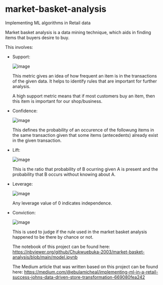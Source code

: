 # market-basket-analysis
Implementing ML algorithms in Retail data

Market basket analysis is a data mining technique, which aids in finding items that buyers desire to buy.

This involves:

- Support:

  ![image](https://github.com/Chukwuebuka-2003/market-basket-analysis/assets/56232734/de274f6e-f41c-4e16-ba8d-3d9ca6f63c63)

  This metric gives an idea of how frequent an item is in the transactions of the given data.
  It helps to identify rules that are important for further analysis.

  A high support metric means that if most customers buy an item, then this item is important for our shop/business.
  
- Confidence:

  ![image](https://github.com/Chukwuebuka-2003/market-basket-analysis/assets/56232734/a452c2a3-774c-4aac-81b2-f2cebbf0cfdb)

  This defines the probability of an occurence of the followung items in the same transaction given that some items (antecedents) already exist in the given transaction.

- Lift:
  
  ![image](https://github.com/Chukwuebuka-2003/market-basket-analysis/assets/56232734/aaab9ce7-9b06-4c45-8808-c8b7d9d8330f)

  This is the ratio that probability of B ocurring given A is present and the probability that B occurs without knowing about A.

- Leverage:

   ![image](https://github.com/Chukwuebuka-2003/market-basket-analysis/assets/56232734/9ac6efd0-e0c7-4f5c-8a0b-029cc0252730)

  Any leverage value of 0 indicates independence.

- Conviction:

  ![image](https://github.com/Chukwuebuka-2003/market-basket-analysis/assets/56232734/bfb217da-e3a4-45dc-862b-9fa562304e3b)

  This is used to judge if the rule used in the market basket analysis happened to be there by chance or not.

  The notebook of this project can be found here: https://nbviewer.org/github/Chukwuebuka-2003/market-basket-analysis/blob/main/model.ipynb

  The Medium article that was written based on this project can be found here: https://medium.com/@ebulamicheal/implementing-ml-in-a-retail-success-johns-data-driven-store-transformation-669080fea242



